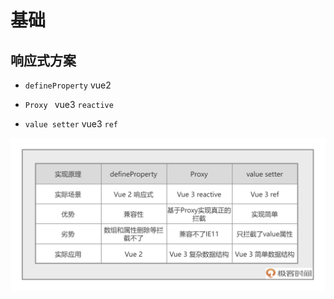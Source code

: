 # 基础

## 响应式方案

  - `defineProperty` vue2

  - `Proxy ` vue3 `reactive`

  - `value setter` vue3 `ref`

![](image/对比_uGx5eE14Gz.webp)
